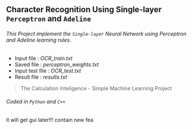 ## Character Recognition Using Single-layer `Perceptron` and `Adeline`
###### This Project implement the `Single-layer` Neural Network using Perceptron and Adeline learning rules.
- Input file : *OCR_train.txt*
- Saved file : *‫‪perceptron_weights.txt‬‬*
- Input test file : *OCR_test.txt*
- Result file : *‫‪results.txt‬‬*

>The Calculation Inteligence - Simple Machine Learning Project

###### Coded in `Python` and `C++`

it will get gui later!!!
contain new fea
